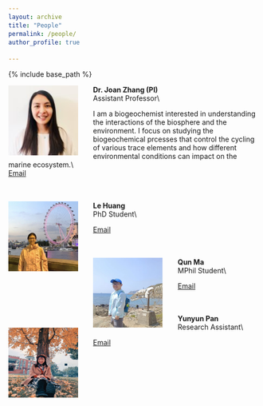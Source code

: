 ```yaml
---
layout: archive
title: "People"
permalink: /people/
author_profile: true

---
```


{% include base_path %}


<img align="left" style="float: left; padding-right: 30px;" src="/images/profile.png" width="140" height="140">  **Dr. Joan Zhang (PI)**
<br/>
Assistant Professor\

I am a biogeochemist interested in understanding the interactions of the biosphere and the environment. I focus on studying the biogeochemical prcesses that control the cycling of various trace elements and how different environmental conditions can impact on the marine ecosystem.\ 
<br/>
[Email](mailto:qiongz@ust.hk) &nbsp; &nbsp; &nbsp; 

<br/><br/>
<img align="left" style="float: left; padding-right: 30px;" src="/images/huangle.png" width="140" height="140">  **Le Huang**
<br/>
PhD Student\
<!---
I am a PhD student studying marine environmental science. 
-->
[Email](mailto:lhuangbu@connect.ust.hk) &nbsp; &nbsp; &nbsp;  

<br/><br/>
<img align="left" style="float: left; padding-right: 30px;" src="/images/Maqun.jpg" width="140" height="140">  **Qun Ma**
<br/>
MPhil Student\
<!---
My research focuses on how environmental factors affect the global distribution of Coccolithophores and models used to predict the ecological nich shift of phytoplankton in the future. Also, I am very interested in the distribution of different trace metals in coastal waters and oceans.
-->
[Email](mailto:qmaat@connect.ust.hk) &nbsp; &nbsp; &nbsp; 

<br/><br/>
<img align="left" style="float: left; padding-right: 30px;" src="/images/Panyunyun.png" width="140" height="140">  **Yunyun Pan**
<br/>
Research Assistant\
<!---
I am a graduate master's student from Sichuan University, majoring in Biology Engineering, especially microalgae. 
-->
[Email](mailto:yunyunpan@ust.hk) &nbsp; &nbsp; &nbsp; 











